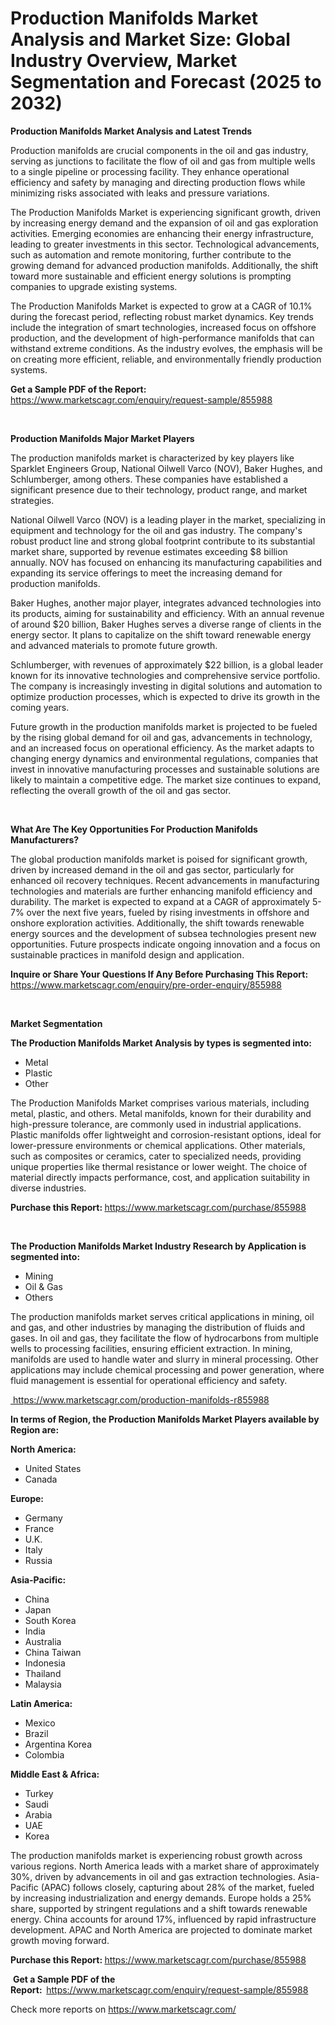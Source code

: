 <p><h1>Production Manifolds Market Analysis and Market Size: Global Industry Overview, Market Segmentation and Forecast (2025 to 2032)</h1></p><p><strong>Production Manifolds Market Analysis and Latest Trends</strong></p>
<p><p>Production manifolds are crucial components in the oil and gas industry, serving as junctions to facilitate the flow of oil and gas from multiple wells to a single pipeline or processing facility. They enhance operational efficiency and safety by managing and directing production flows while minimizing risks associated with leaks and pressure variations. </p><p>The Production Manifolds Market is experiencing significant growth, driven by increasing energy demand and the expansion of oil and gas exploration activities. Emerging economies are enhancing their energy infrastructure, leading to greater investments in this sector. Technological advancements, such as automation and remote monitoring, further contribute to the growing demand for advanced production manifolds. Additionally, the shift toward more sustainable and efficient energy solutions is prompting companies to upgrade existing systems.</p><p>The Production Manifolds Market is expected to grow at a CAGR of 10.1% during the forecast period, reflecting robust market dynamics. Key trends include the integration of smart technologies, increased focus on offshore production, and the development of high-performance manifolds that can withstand extreme conditions. As the industry evolves, the emphasis will be on creating more efficient, reliable, and environmentally friendly production systems.</p></p>
<p><strong>Get a Sample PDF of the Report:&nbsp;</strong> <a href="https://www.marketscagr.com/enquiry/request-sample/855988?utm_campaign=3510&utm_medium=2&utm_source=Github&utm_content=ia&utm_term=10042025&utm_id=production-manifolds">https://www.marketscagr.com/enquiry/request-sample/855988</a></p>
<p>&nbsp;</p>
<p><strong>Production Manifolds Major Market Players</strong></p>
<p><p>The production manifolds market is characterized by key players like Sparklet Engineers Group, National Oilwell Varco (NOV), Baker Hughes, and Schlumberger, among others. These companies have established a significant presence due to their technology, product range, and market strategies.</p><p>National Oilwell Varco (NOV) is a leading player in the market, specializing in equipment and technology for the oil and gas industry. The company's robust product line and strong global footprint contribute to its substantial market share, supported by revenue estimates exceeding $8 billion annually. NOV has focused on enhancing its manufacturing capabilities and expanding its service offerings to meet the increasing demand for production manifolds.</p><p>Baker Hughes, another major player, integrates advanced technologies into its products, aiming for sustainability and efficiency. With an annual revenue of around $20 billion, Baker Hughes serves a diverse range of clients in the energy sector. It plans to capitalize on the shift toward renewable energy and advanced materials to promote future growth.</p><p>Schlumberger, with revenues of approximately $22 billion, is a global leader known for its innovative technologies and comprehensive service portfolio. The company is increasingly investing in digital solutions and automation to optimize production processes, which is expected to drive its growth in the coming years.</p><p>Future growth in the production manifolds market is projected to be fueled by the rising global demand for oil and gas, advancements in technology, and an increased focus on operational efficiency. As the market adapts to changing energy dynamics and environmental regulations, companies that invest in innovative manufacturing processes and sustainable solutions are likely to maintain a competitive edge. The market size continues to expand, reflecting the overall growth of the oil and gas sector.</p></p>
<p>&nbsp;</p>
<p><strong>What Are The Key Opportunities For Production Manifolds Manufacturers?</strong></p>
<p><p>The global production manifolds market is poised for significant growth, driven by increased demand in the oil and gas sector, particularly for enhanced oil recovery techniques. Recent advancements in manufacturing technologies and materials are further enhancing manifold efficiency and durability. The market is expected to expand at a CAGR of approximately 5-7% over the next five years, fueled by rising investments in offshore and onshore exploration activities. Additionally, the shift towards renewable energy sources and the development of subsea technologies present new opportunities. Future prospects indicate ongoing innovation and a focus on sustainable practices in manifold design and application.</p></p>
<p><strong>Inquire or Share Your Questions If Any Before Purchasing This Report:</strong> <a href="https://www.marketscagr.com/enquiry/pre-order-enquiry/855988?utm_campaign=3510&utm_medium=2&utm_source=Github&utm_content=ia&utm_term=10042025&utm_id=production-manifolds">https://www.marketscagr.com/enquiry/pre-order-enquiry/855988</a></p>
<p>&nbsp;</p>
<p><strong>Market Segmentation</strong></p>
<p><strong>The Production Manifolds Market Analysis by types is segmented into:</strong></p>
<p><ul><li>Metal</li><li>Plastic</li><li>Other</li></ul></p>
<p><p>The Production Manifolds Market comprises various materials, including metal, plastic, and others. Metal manifolds, known for their durability and high-pressure tolerance, are commonly used in industrial applications. Plastic manifolds offer lightweight and corrosion-resistant options, ideal for lower-pressure environments or chemical applications. Other materials, such as composites or ceramics, cater to specialized needs, providing unique properties like thermal resistance or lower weight. The choice of material directly impacts performance, cost, and application suitability in diverse industries.</p></p>
<p><strong>Purchase this Report:&nbsp;</strong><a href="https://www.marketscagr.com/purchase/855988?utm_campaign=3510&utm_medium=2&utm_source=Github&utm_content=ia&utm_term=10042025&utm_id=production-manifolds">https://www.marketscagr.com/purchase/855988</a></p>
<p>&nbsp;</p>
<p><strong>The Production Manifolds Market Industry Research by Application is segmented into:</strong></p>
<p><ul><li>Mining</li><li>Oil & Gas</li><li>Others</li></ul></p>
<p><p>The production manifolds market serves critical applications in mining, oil and gas, and other industries by managing the distribution of fluids and gases. In oil and gas, they facilitate the flow of hydrocarbons from multiple wells to processing facilities, ensuring efficient extraction. In mining, manifolds are used to handle water and slurry in mineral processing. Other applications may include chemical processing and power generation, where fluid management is essential for operational efficiency and safety.</p></p>
<p><a href="https://www.marketscagr.com/production-manifolds-r855988?utm_campaign=3510&utm_medium=2&utm_source=Github&utm_content=ia&utm_term=10042025&utm_id=production-manifolds">&nbsp;https://www.marketscagr.com/production-manifolds-r855988</a></p>
<p><strong>In terms of Region, the Production Manifolds Market Players available by Region are:</strong></p>
<p>
    <p> <strong> North America: </strong>
        <ul>
            <li>United States</li>
            <li>Canada</li>
        </ul>
        </p> 
    <p> <strong> Europe: </strong>
        <ul>
            <li>Germany</li>
            <li>France</li>
            <li>U.K.</li>
            <li>Italy</li>
            <li>Russia</li>
        </ul>
        </p> 
    <p> <strong> Asia-Pacific: </strong>
        <ul>
            <li>China</li>
            <li>Japan</li>
            <li>South Korea</li>
            <li>India</li>
            <li>Australia</li>
            <li>China Taiwan</li>
            <li>Indonesia</li>
            <li>Thailand</li>
            <li>Malaysia</li>
        </ul>
        </p> 
    <p> <strong> Latin America: </strong>
        <ul>
            <li>Mexico</li>
            <li>Brazil</li>
            <li>Argentina Korea</li>
            <li>Colombia</li>
        </ul>
        </p> 
    <p> <strong> Middle East & Africa: </strong>
        <ul>
            <li>Turkey</li>
            <li>Saudi</li>
            <li>Arabia</li>
            <li>UAE</li>
            <li>Korea</li>
        </ul>
    </p>
    </p>
<p><p>The production manifolds market is experiencing robust growth across various regions. North America leads with a market share of approximately 30%, driven by advancements in oil and gas extraction technologies. Asia-Pacific (APAC) follows closely, capturing about 28% of the market, fueled by increasing industrialization and energy demands. Europe holds a 25% share, supported by stringent regulations and a shift towards renewable energy. China accounts for around 17%, influenced by rapid infrastructure development. APAC and North America are projected to dominate market growth moving forward.</p></p>
<p><strong>Purchase this Report: </strong><a href="https://www.marketscagr.com/purchase/855988?utm_campaign=3510&utm_medium=2&utm_source=Github&utm_content=ia&utm_term=10042025&utm_id=production-manifolds">https://www.marketscagr.com/purchase/855988</a></p>
<p>&nbsp;<strong>Get a Sample PDF of the Report:&nbsp;&nbsp;</strong><a href="https://www.marketscagr.com/enquiry/request-sample/855988?utm_campaign=3510&utm_medium=2&utm_source=Github&utm_content=ia&utm_term=10042025&utm_id=production-manifolds">https://www.marketscagr.com/enquiry/request-sample/855988</a></p>
<p><strong></strong></p>
<p>Check more reports on <a href="https://www.marketscagr.com/?utm_campaign=3510&utm_medium=2&utm_source=Github&utm_content=ia&utm_term=10042025&utm_id=production-manifolds">https://www.marketscagr.com/</a></p>